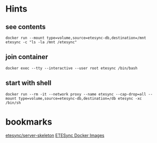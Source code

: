 # Hints
## see contents
	docker run --mount type=volume,source=etesync-db,destination=/mnt etesync -c "ls -la /mnt /etesync"
## join container
	docker exec --tty --interactive --user root etesync /bin/bash
## start with shell
	docker run --rm -it --network proxy --name etesync --cap-drop=all --mount type=volume,source=etesync-db,destination=/db etesync -xc /bin/sh
# bookmarks
[etesync/server-skeleton](https://github.com/etesync/server-skeleton)
[ETESync Docker Images](https://github.com/victor-rds/docker-etesync)

